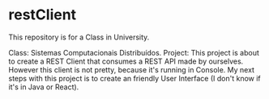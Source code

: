 # restClient

This repository is for a Class in University.

Class: Sistemas Computacionais Distribuídos.
Project: This project is about to create a REST Client that consumes a REST API made by ourselves. However this client is not 
pretty, because it's running in Console. My next steps with this project is to create an friendly User Interface (I don't know if it's
in Java or React). 
